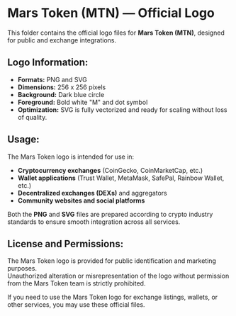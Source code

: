 # Mars Token (MTN) — Official Logo

This folder contains the official logo files for **Mars Token (MTN)**, designed for public and exchange integrations.

## Logo Information:
- **Formats:** PNG and SVG
- **Dimensions:** 256 x 256 pixels
- **Background:** Dark blue circle
- **Foreground:** Bold white "M" and dot symbol
- **Optimization:** SVG is fully vectorized and ready for scaling without loss of quality.

## Usage:
The Mars Token logo is intended for use in:

- **Cryptocurrency exchanges** (CoinGecko, CoinMarketCap, etc.)
- **Wallet applications** (Trust Wallet, MetaMask, SafePal, Rainbow Wallet, etc.)
- **Decentralized exchanges (DEXs)** and aggregators
- **Community websites and social platforms**

Both the **PNG** and **SVG** files are prepared according to crypto industry standards to ensure smooth integration across all services.

## License and Permissions:
The Mars Token logo is provided for public identification and marketing purposes.  
Unauthorized alteration or misrepresentation of the logo without permission from the Mars Token team is strictly prohibited.

If you need to use the Mars Token logo for exchange listings, wallets, or other services, you may use these official files.
